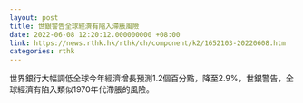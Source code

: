 ```yaml
---
layout: post
title: 世銀警告全球經濟有陷入滯脹風險
date: 2022-06-08 12:20:12.000000000 +08:00
link: https://news.rthk.hk/rthk/ch/component/k2/1652103-20220608.htm
categories: rthk
---
```


世界銀行大幅調低全球今年經濟增長預測1.2個百分點，降至2.9%，世銀警告，全球經濟有陷入類似1970年代滯脹的風險。
